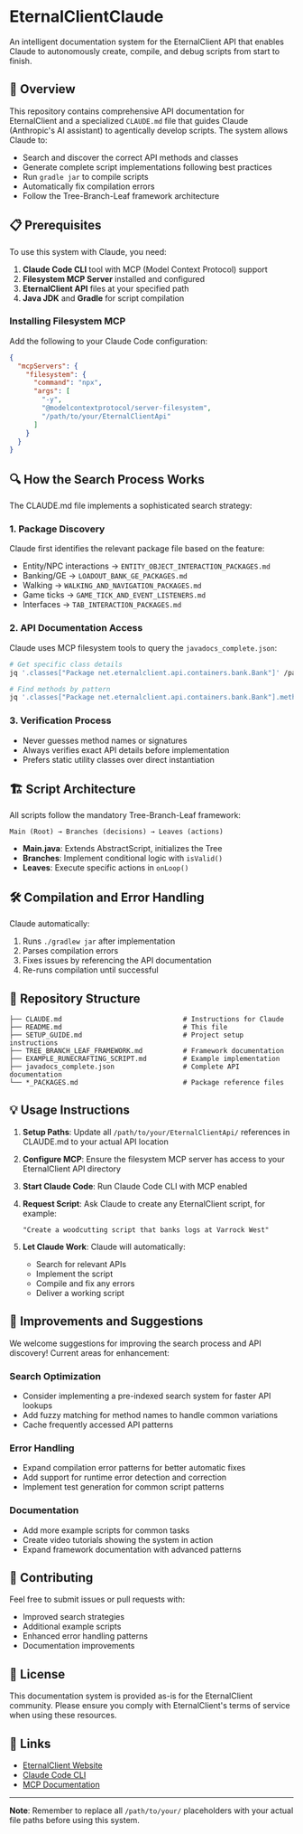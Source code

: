 # EternalClientClaude

An intelligent documentation system for the EternalClient API that enables Claude to autonomously create, compile, and debug scripts from start to finish.

## 🚀 Overview

This repository contains comprehensive API documentation for EternalClient and a specialized `CLAUDE.md` file that guides Claude (Anthropic's AI assistant) to agentically develop scripts. The system allows Claude to:

- Search and discover the correct API methods and classes
- Generate complete script implementations following best practices
- Run `gradle jar` to compile scripts
- Automatically fix compilation errors
- Follow the Tree-Branch-Leaf framework architecture

## 📋 Prerequisites

To use this system with Claude, you need:

1. **Claude Code CLI** tool with MCP (Model Context Protocol) support
2. **Filesystem MCP Server** installed and configured
3. **EternalClient API** files at your specified path
4. **Java JDK** and **Gradle** for script compilation

### Installing Filesystem MCP

Add the following to your Claude Code configuration:

```json
{
  "mcpServers": {
    "filesystem": {
      "command": "npx",
      "args": [
        "-y",
        "@modelcontextprotocol/server-filesystem",
        "/path/to/your/EternalClientApi"
      ]
    }
  }
}
```

## 🔍 How the Search Process Works

The CLAUDE.md file implements a sophisticated search strategy:

### 1. **Package Discovery**
Claude first identifies the relevant package file based on the feature:
- Entity/NPC interactions → `ENTITY_OBJECT_INTERACTION_PACKAGES.md`
- Banking/GE → `LOADOUT_BANK_GE_PACKAGES.md`
- Walking → `WALKING_AND_NAVIGATION_PACKAGES.md`
- Game ticks → `GAME_TICK_AND_EVENT_LISTENERS.md`
- Interfaces → `TAB_INTERACTION_PACKAGES.md`

### 2. **API Documentation Access**
Claude uses MCP filesystem tools to query the `javadocs_complete.json`:

```bash
# Get specific class details
jq '.classes["Package net.eternalclient.api.containers.bank.Bank"]' /path/to/your/EternalClientApi/javadocs_complete.json

# Find methods by pattern
jq '.classes["Package net.eternalclient.api.containers.bank.Bank"].methods[]? | select(.name | contains("withdraw"))' /path/to/your/EternalClientApi/javadocs_complete.json
```

### 3. **Verification Process**
- Never guesses method names or signatures
- Always verifies exact API details before implementation
- Prefers static utility classes over direct instantiation

## 🏗️ Script Architecture

All scripts follow the mandatory Tree-Branch-Leaf framework:

```
Main (Root) → Branches (decisions) → Leaves (actions)
```

- **Main.java**: Extends AbstractScript, initializes the Tree
- **Branches**: Implement conditional logic with `isValid()`
- **Leaves**: Execute specific actions in `onLoop()`

## 🛠️ Compilation and Error Handling

Claude automatically:
1. Runs `./gradlew jar` after implementation
2. Parses compilation errors
3. Fixes issues by referencing the API documentation
4. Re-runs compilation until successful

## 📁 Repository Structure

```
├── CLAUDE.md                              # Instructions for Claude
├── README.md                              # This file
├── SETUP_GUIDE.md                         # Project setup instructions
├── TREE_BRANCH_LEAF_FRAMEWORK.md          # Framework documentation
├── EXAMPLE_RUNECRAFTING_SCRIPT.md         # Example implementation
├── javadocs_complete.json                 # Complete API documentation
└── *_PACKAGES.md                          # Package reference files
```

## 💡 Usage Instructions

1. **Setup Paths**: Update all `/path/to/your/EternalClientApi/` references in CLAUDE.md to your actual API location

2. **Configure MCP**: Ensure the filesystem MCP server has access to your EternalClient API directory

3. **Start Claude Code**: Run Claude Code CLI with MCP enabled

4. **Request Script**: Ask Claude to create any EternalClient script, for example:
   ```
   "Create a woodcutting script that banks logs at Varrock West"
   ```

5. **Let Claude Work**: Claude will automatically:
   - Search for relevant APIs
   - Implement the script
   - Compile and fix any errors
   - Deliver a working script

## 🔧 Improvements and Suggestions

We welcome suggestions for improving the search process and API discovery! Current areas for enhancement:

### Search Optimization
- Consider implementing a pre-indexed search system for faster API lookups
- Add fuzzy matching for method names to handle common variations
- Cache frequently accessed API patterns

### Error Handling
- Expand compilation error patterns for better automatic fixes
- Add support for runtime error detection and correction
- Implement test generation for common script patterns

### Documentation
- Add more example scripts for common tasks
- Create video tutorials showing the system in action
- Expand framework documentation with advanced patterns

## 🤝 Contributing

Feel free to submit issues or pull requests with:
- Improved search strategies
- Additional example scripts
- Enhanced error handling patterns
- Documentation improvements

## 📝 License

This documentation system is provided as-is for the EternalClient community. Please ensure you comply with EternalClient's terms of service when using these resources.

## 🔗 Links

- [EternalClient Website](https://eternalclient.com)
- [Claude Code CLI](https://github.com/anthropics/claude-code)
- [MCP Documentation](https://modelcontextprotocol.io)

---

**Note**: Remember to replace all `/path/to/your/` placeholders with your actual file paths before using this system.